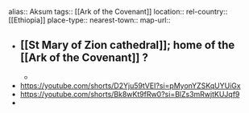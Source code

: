 alias:: Aksum
tags:: [[Ark of the Covenant]]
location::
rel-country:: [[Ethiopia]]
place-type::
nearest-town::
map-url::

- [[St Mary of Zion cathedral]]; home of the [[Ark of the Covenant]] ?
	-
	-
- https://youtube.com/shorts/D2Yju59tVEI?si=pMyonYZSKqUYUiGx
- https://youtube.com/shorts/Bk8wKt9fRw0?si=BlZs3mRwjtKUJqf9
-
